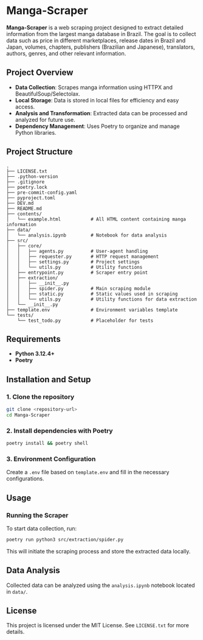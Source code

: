 # Manga-Scraper

**Manga-Scraper** is a web scraping project designed to extract detailed information from the largest manga database in Brazil. The goal is to collect data such as price in different marketplaces, release dates in Brazil and Japan, volumes, chapters, publishers (Brazilian and Japanese), translators, authors, genres, and other relevant information.

## Project Overview

- **Data Collection**: Scrapes manga information using HTTPX and BeautifulSoup/Selectolax.
- **Local Storage**: Data is stored in local files for efficiency and easy access.
- **Analysis and Transformation**: Extracted data can be processed and analyzed for future use.
- **Dependency Management**: Uses Poetry to organize and manage Python libraries.

## Project Structure

```plaintext
.
├── LICENSE.txt
├── .python-version
├── .gitignore
├── poetry.lock
├── pre-commit-config.yaml
├── pyproject.toml
├── DEV.md
├── README.md
├── contents/
│   └── example.html           # All HTML content containing manga information
├── data/
│   └── analysis.ipynb         # Notebook for data analysis
├── src/
│   ├── core/
│   │   ├── agents.py          # User-agent handling
│   │   ├── requester.py       # HTTP request management
│   │   ├── settings.py        # Project settings
│   │   └── utils.py           # Utility functions
│   ├── entrypoint.py          # Scraper entry point
│   ├── extraction/
│   │   ├── __init__.py
│   │   ├── spider.py          # Main scraping module
│   │   ├── static.py          # Static values used in scraping
│   │   └── utils.py           # Utility functions for data extraction
│   └── __init__.py
├── template.env               # Environment variables template
└── tests/
    └── test_todo.py           # Placeholder for tests
```

## Requirements

- **Python 3.12.4+**
- **Poetry**

## Installation and Setup

### 1. Clone the repository

```bash
git clone <repository-url>
cd Manga-Scraper
```

### 2. Install dependencies with Poetry

```bash
poetry install && poetry shell
```

### 3. Environment Configuration

Create a `.env` file based on `template.env` and fill in the necessary configurations.

## Usage

### Running the Scraper

To start data collection, run:

```bash
poetry run python3 src/extraction/spider.py
```

This will initiate the scraping process and store the extracted data locally.

## Data Analysis

Collected data can be analyzed using the `analysis.ipynb` notebook located in `data/`.

## License

This project is licensed under the MIT License. See `LICENSE.txt` for more details.
